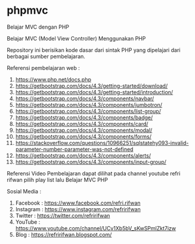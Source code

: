 # phpmvc
Belajar MVC dengan PHP

Belajar MVC (Model View Controller) Menggunakan PHP

Repository ini berisikan kode dasar dari sintak PHP yang dipelajari dari berbagai sumber pembelajaran.

Referensi pembelajaran web :
1. https://www.php.net/docs.php
2. https://getbootstrap.com/docs/4.3/getting-started/download/
3. https://getbootstrap.com/docs/4.3/getting-started/introduction/
4. https://getbootstrap.com/docs/4.3/components/navbar/
5. https://getbootstrap.com/docs/4.3/components/jumbotron/
6. https://getbootstrap.com/docs/4.3/components/list-group/
7. https://getbootstrap.com/docs/4.3/components/badge/
8. https://getbootstrap.com/docs/4.3/components/card/
9. https://getbootstrap.com/docs/4.3/components/modal/
10. https://getbootstrap.com/docs/4.3/components/forms/
11. https://stackoverflow.com/questions/10966251/sqlstatehy093-invalid-parameter-number-parameter-was-not-defined
12. https://getbootstrap.com/docs/4.3/components/alerts/
13. https://getbootstrap.com/docs/4.3/components/input-group/

Referensi Video Pembelajaran dapat dilihat pada channel youtube refri rifwan pilih play list lalu Belajar MVC PHP

Sosial Media :
1. Facebook : https://www.facebook.com/refri.rifwan
2. Instagram : https://www.instagram.com/refririfwan
3. Twitter : https://twitter.com/refririfwan
4. YouTube : https://www.youtube.com/channel/UCv1Xb5bV_sKwSPmlZkt7izw
5. Blog : https://refririfwan.blogspot.com/
